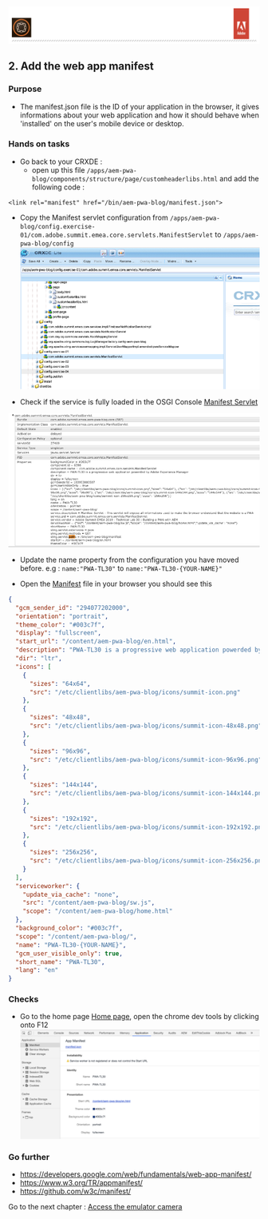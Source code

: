 ![AEM Adobe](../chapters/images/logo/Lab-Header.png)  

## 2. Add the web app manifest

### Purpose

- The manifest.json file is the ID of your application in the browser, it gives informations about your web application and how it should behave when 'installed' 
on the user's mobile device or desktop.

### Hands on tasks

- Go back to your CRXDE :
  - open up this file 
`/apps/aem-pwa-blog/components/structure/page/customheaderlibs.html` and add the following code :
```
<link rel="manifest" href="/bin/aem-pwa-blog/manifest.json">
```


 - Copy the Manifest servlet configuration from `/apps/aem-pwa-blog/config.exercise-01/com.adobe.summit.emea.core.servlets.ManifestServlet` 
 to `/apps/aem-pwa-blog/config`
 ![Manifest OSGi Config](../chapters/images/manifest/manifest-osgiConfig.png) 
 
 - Check if the service is fully loaded in the OSGI Console  [Manifest Servlet](http://localhost:8458/system/console/components/com.adobe.summit.emea.core.servlets.ManifestServlet)
 
  ![Manifest OSGi Comp](../chapters/images/manifest/manifest-osgiComp.png) 
  
 - Update the name property from the configuration you have moved before. e.g : `name:"PWA-TL30"` to `name:"PWA-TL30-{YOUR-NAME}"` 
 
 - Open the [Manifest](http://localhost:4503/bin/aem-pwa-blog/manifest.json) file in your browser you should see this

```json
{
  "gcm_sender_id": "294077202000",
  "orientation": "portrait",
  "theme_color": "#003c7f",
  "display": "fullscreen",
  "start_url": "/content/aem-pwa-blog/en.html",
  "description": "PWA-TL30 is a progressive web application powerded by Adobe Experience Manager",
  "dir": "ltr",
  "icons": [
    {
      "sizes": "64x64",
      "src": "/etc/clientlibs/aem-pwa-blog/icons/summit-icon.png"
    },
    {
      "sizes": "48x48",
      "src": "/etc/clientlibs/aem-pwa-blog/icons/summit-icon-48x48.png"
    },
    {
      "sizes": "96x96",
      "src": "/etc/clientlibs/aem-pwa-blog/icons/summit-icon-96x96.png"
    },
    {
      "sizes": "144x144",
      "src": "/etc/clientlibs/aem-pwa-blog/icons/summit-icon-144x144.png"
    },
    {
      "sizes": "192x192",
      "src": "/etc/clientlibs/aem-pwa-blog/icons/summit-icon-192x192.png"
    },
    {
      "sizes": "256x256",
      "src": "/etc/clientlibs/aem-pwa-blog/icons/summit-icon-256x256.png"
    }
  ],
  "serviceworker": {
    "update_via_cache": "none",
    "src": "/content/aem-pwa-blog/sw.js",
    "scope": "/content/aem-pwa-blog/home.html"
  },
  "background_color": "#003c7f",
  "scope": "/content/aem-pwa-blog/",
  "name": "PWA-TL30-{YOUR-NAME}",
  "gcm_user_visible_only": true,
  "short_name": "PWA-TL30",
  "lang": "en"
}

```

### Checks

- Go to the home page [Home page](http://localhost:8458/content/aem-pwa-blog/home.html), open the chrome dev tools by clicking onto F12
 ![Manifest OSGi loaded](../chapters/images/manifest/manifest-loaded.png) 


### Go further

- https://developers.google.com/web/fundamentals/web-app-manifest/
- https://www.w3.org/TR/appmanifest/ 
- https://github.com/w3c/manifest/

Go to the next chapter : [Access the emulator camera](chapter-3.md)